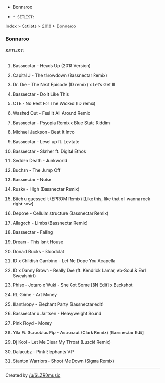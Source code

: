   * Bonnaroo
  *     * SETLIST:

[Index](https://www.reddit.com/r/bassnectar/wiki/index) >
[Setlists](https://www.reddit.com/r/bassnectar/wiki/interactive/setlists) >
[2018](https://www.reddit.com/r/bassnectar/wiki/interactive/setlists/2018) >
Bonnaroo

### Bonnaroo

###### SETLIST:

  1. Bassnectar - Heads Up (2018 Version)

  2. Capital J - The throwdown (Bassnectar Remix)

  3. Dr. Dre - The Next Episode (ID remix) x Let’s Get Ill

  4. Bassnectar - Do It Like This

  5. CTE - No Rest For The Wicked (ID remix)

  6. Washed Out - Feel It All Around Remix

  7. Bassnectar - Psyopia Remix x Blue State Riddim

  8. Michael Jackson - Beat It Intro

  9. Bassnectar - Level up ft. Levitate

  10. Bassnectar - Slather ft. Digital Ethos

  11. Svdden Death - Junkworld

  12. Buchan - The Jump Off

  13. Bassnectar - Noise

  14. Rusko - High (Bassnectar Remix)

  15. Bitch u guessed it (EPROM Remix) [Like this, like that x I wanna rock right now]

  16. Depone - Cellular structure (Bassnectar Remix)

  17. Allagoch - Limbs (Bassnectar Remix)

  18. Bassnectar - Falling

  19. Dream - This Isn’t House

  20. Donald Bucks - Bloodclat

  21. ID x Childish Gambino - Let Me Dope You Acapella

  22. ID x Danny Brown - Really Doe (ft. Kendrick Lamar, Ab-Soul & Earl Sweatshirt)

  23. Phiso - Jotaro x Wuki - She Got Some [BN Edit] x Buckshot

  24. RL Grime - Art Money

  25. Illanthropy - Elephant Party (Bassnectar edit) 

  26. Bassnectar x Jantsen - Heavyweight Sound

  27. Pink Floyd - Money

  28. Yila Ft. Scroobius Pip - Astronaut (Clark Remix) [Bassnectar Edit]

  29. Dj Kool - Let Me Clear My Throat (Luzcid Remix)

  30. Daladubz - Pink Elephants VIP

  31. Stanton Warriors - Shoot Me Down (Sigma Remix)

* * *

Created by [/u/SLZRDmusic](/u/SLZRDmusic)

